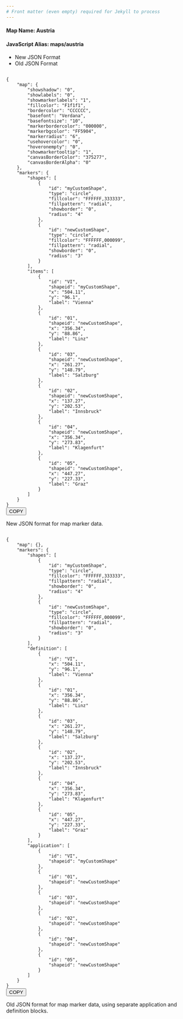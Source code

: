 ```yaml
---
# Front matter (even empty) required for Jekyll to process
---
```


#### Map Name: Austria

#### JavaScript Alias: maps/austria


<div class="code-wrapper">
<ul class='code-tabs'>
    <li class='active'>
        <a data-toggle='new-json'>New JSON Format</a>
    </li>
    <li>
        <a data-toggle='old-json'>Old JSON Format</a>
    </li>
</ul>
<div class='tab-content'>
    
<div class='tab new-json-tab active'>
<pre><code class="language-json">
{
    "map": {
        "showshadow": "0",
        "showlabels": "0",
        "showmarkerlabels": "1",
        "fillcolor": "F1f1f1",
        "bordercolor": "CCCCCC",
        "basefont": "Verdana",
        "basefontsize": "10",
        "markerbordercolor": "000000",
        "markerbgcolor": "FF5904",
        "markerradius": "6",
        "usehovercolor": "0",
        "hoveronempty": "0",
        "showmarkertooltip": "1",
        "canvasBorderColor": "375277",
        "canvasBorderAlpha": "0"
    },
    "markers": {
        "shapes": [
            {
                "id": "myCustomShape",
                "type": "circle",
                "fillcolor": "FFFFFF,333333",
                "fillpattern": "radial",
                "showborder": "0",
                "radius": "4"
            },
            {
                "id": "newCustomShape",
                "type": "circle",
                "fillcolor": "FFFFFF,000099",
                "fillpattern": "radial",
                "showborder": "0",
                "radius": "3"
            }
        ],
        "items": [
            {
                "id": "VI",
                "shapeid": "myCustomShape",
                "x": "504.11",
                "y": "96.1",
                "label": "Vienna"
            },
            {
                "id": "01",
                "shapeid": "newCustomShape",
                "x": "356.34",
                "y": "88.86",
                "label": "Linz"
            },
            {
                "id": "03",
                "shapeid": "newCustomShape",
                "x": "261.27",
                "y": "148.79",
                "label": "Salzburg"
            },
            {
                "id": "02",
                "shapeid": "newCustomShape",
                "x": "137.27",
                "y": "202.53",
                "label": "Innsbruck"
            },
            {
                "id": "04",
                "shapeid": "newCustomShape",
                "x": "356.34",
                "y": "273.83",
                "label": "Klagenfurt"
            },
            {
                "id": "05",
                "shapeid": "newCustomShape",
                "x": "447.27",
                "y": "227.33",
                "label": "Graz"
            }
        ]
    }
}
</code><button class='btn btn-outline-secondary btn-copy' title='Copy to clipboard'>COPY</button>
</pre>


<p class='text-success'>New JSON format for map marker data.</p>

</div>
<div class='tab old-json-tab'>
<pre><code class="language-json">
{
    "map": {},
    "markers": {
        "shapes": [
            {
                "id": "myCustomShape",
                "type": "circle",
                "fillcolor": "FFFFFF,333333",
                "fillpattern": "radial",
                "showborder": "0",
                "radius": "4"
            },
            {
                "id": "newCustomShape",
                "type": "circle",
                "fillcolor": "FFFFFF,000099",
                "fillpattern": "radial",
                "showborder": "0",
                "radius": "3"
            }
        ],
        "definition": [
            {
                "id": "VI",
                "x": "504.11",
                "y": "96.1",
                "label": "Vienna"
            },
            {
                "id": "01",
                "x": "356.34",
                "y": "88.86",
                "label": "Linz"
            },
            {
                "id": "03",
                "x": "261.27",
                "y": "148.79",
                "label": "Salzburg"
            },
            {
                "id": "02",
                "x": "137.27",
                "y": "202.53",
                "label": "Innsbruck"
            },
            {
                "id": "04",
                "x": "356.34",
                "y": "273.83",
                "label": "Klagenfurt"
            },
            {
                "id": "05",
                "x": "447.27",
                "y": "227.33",
                "label": "Graz"
            }
        ],
        "application": [
            {
                "id": "VI",
                "shapeid": "myCustomShape"
            },
            {
                "id": "01",
                "shapeid": "newCustomShape"
            },
            {
                "id": "03",
                "shapeid": "newCustomShape"
            },
            {
                "id": "02",
                "shapeid": "newCustomShape"
            },
            {
                "id": "04",
                "shapeid": "newCustomShape"
            },
            {
                "id": "05",
                "shapeid": "newCustomShape"
            }
        ]
    }
}
</code><button class='btn btn-outline-secondary btn-copy' title='Copy to clipboard'>COPY</button>
</pre>


<p class='text-success'>Old JSON format for map marker data, using separate application and definition blocks.</p>

</div>
    
</div>
</div>

